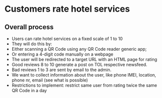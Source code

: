 Customers rate hotel services
=============================
Overall process
---------------
  * Users can rate hotel services on a fixed scale of 1 to 10
  * They will do this by:
  * Either scanning a QR Code using any QR Code reader generic app;
  * Or entering a 4-digit code manually on a webpage
  * The user will be redirected to a target URL with an HTML page for rating
  * Good reviews 8 to 10 generate a post on TOL respective newsfeed.
  * Bad reviews 1 to 3 are sent by email to the admin.
  * We want to collect information about the user, like phone IMEI, location, phone nr, email (see what is possible)
  * Restrictions to implement: restrict same user from rating twice the same QR Code in a day
